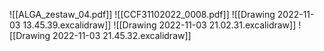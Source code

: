 ![[ALGA_zestaw_04.pdf]]
![[CCF31102022_0008.pdf]]
![[Drawing 2022-11-03 13.45.39.excalidraw]]
![[Drawing 2022-11-03 21.02.31.excalidraw]]
![[Drawing 2022-11-03 21.45.32.excalidraw]]